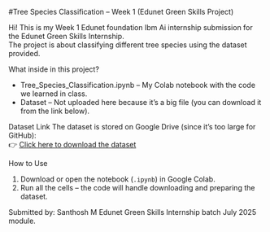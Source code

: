 #Tree Species Classification – Week 1 (Edunet Green Skills Project)

Hi! This is my Week 1 Edunet foundation Ibm Ai internship submission for the Edunet Green Skills Internship.  
The project is about classifying different tree species using the dataset provided.

What inside in this project?
- Tree_Species_Classification.ipynb – My Colab notebook with the code we learned in class.  
- Dataset – Not uploaded here because it’s a big file (you can download it from the link below).

Dataset Link
The dataset is stored on Google Drive (since it’s too large for GitHub):  
👉 [Click here to download the dataset]()

 How to Use
1. Download or open the notebook (`.ipynb`) in Google Colab.
2. Run all the cells – the code will handle downloading and preparing the dataset.

Submitted by:
Santhosh M
Edunet Green Skills Internship
batch July 2025 module.
